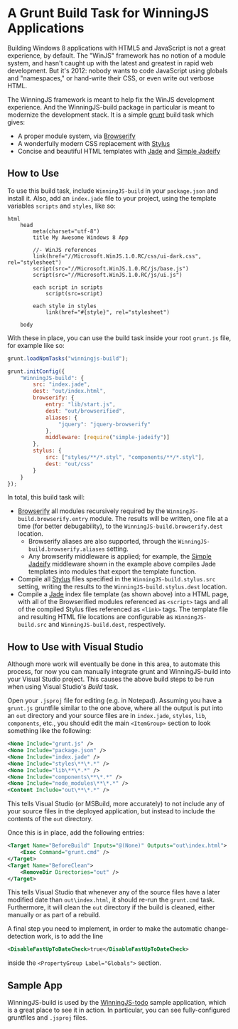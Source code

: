 # A Grunt Build Task for WinningJS Applications

Building Windows 8 applications with HTML5 and JavaScript is not a great experience, by default. The "WinJS" framework
has no notion of a module system, and hasn't caught up with the latest and greatest in rapid web development. But it's
2012: nobody wants to code JavaScript using globals and "namespaces," or hand-write their CSS, or even write out verbose
HTML.

The WinningJS framework is meant to help fix the WinJS development experience. And the WinningJS-build package in
particular is meant to modernize the development stack. It is a simple [grunt][] build task which gives:

* A proper module system, via [Browserify][]
* A wonderfully modern CSS replacement with [Stylus][]
* Concise and beautiful HTML templates with [Jade][] and [Simple Jadeify][]

## How to Use

To use this build task, include `WinningJS-build` in your `package.json` and install it. Also, add an `index.jade` file
to your project, using the template variables `scripts` and `styles`, like so:

```jade
html
    head
        meta(charset="utf-8")
        title My Awesome Windows 8 App

        //- WinJS references
        link(href="//Microsoft.WinJS.1.0.RC/css/ui-dark.css", rel="stylesheet")
        script(src="//Microsoft.WinJS.1.0.RC/js/base.js")
        script(src="//Microsoft.WinJS.1.0.RC/js/ui.js")

        each script in scripts
            script(src=script)

        each style in styles
            link(href="#{style}", rel="stylesheet")

    body
```

With these in place, you can use the build task inside your root `grunt.js` file, for example like so:

```js
grunt.loadNpmTasks("winningjs-build");

grunt.initConfig({
    "WinningJS-build": {
        src: "index.jade",
        dest: "out/index.html",
        browserify: {
            entry: "lib/start.js",
            dest: "out/browserified",
            aliases: {
                "jquery": "jquery-browserify"
            },
            middleware: [require("simple-jadeify")]
        },
        stylus: {
            src: ["styles/**/*.styl", "components/**/*.styl"],
            dest: "out/css"
        }
    }
});
```

In total, this build task will:

* [Browserify][] all modules recursively required by the `WinningJS-build.browserify.entry` module. The results will be
  written, one file at a time (for better debugability), to the `WinningJS-build.browserify.dest` location.
  * Browserify aliases are also supported, through the `WinningJS-build.browserify.aliases` setting.
  * Any browserify middleware is applied; for example, the [Simple Jadeify][] middleware shown in the example above
    compiles Jade templates into modules that export the template function.
* Compile all [Stylus][] files specified in the `WinningJS-build.stylus.src` setting, writing the results to the
  `WinningJS-build.stylus.dest` location.
* Compile a [Jade][] index file template (as shown above) into a HTML page, with all of the Browserified modules
  referenced as `<script>` tags and all of the compiled Stylus files referenced as `<link>` tags. The template file and
  resulting HTML file locations are configurable as `WinningJS-build.src` and `WinningJS-build.dest`, respectively.

## How to Use with Visual Studio

Although more work will eventually be done in this area, to automate this process, for now you can manually integrate
grunt and WinningJS-build into your Visual Studio project. This causes the above build steps to be run when using
Visual Studio's *Build* task.

Open your `.jsproj` file for editing (e.g. in Notepad). Assuming you have a `grunt.js` gruntfile similar to the one
above, where all the output is put into an `out` directory and your source files are in `index.jade`, `styles`, `lib`,
`components`, etc., you should edit the main `<ItemGroup>` section to look something like the following:

```xml
<None Include="grunt.js" />
<None Include="package.json" />
<None Include="index.jade" />
<None Include="styles\**\*.*" />
<None Include="lib\**\*.*" />
<None Include="components\**\*.*" />
<None Include="node_modules\**\*.*" />
<Content Include="out\**\*.*" />
```

This tells Visual Studio (or MSBuild, more accurately) to not include any of your source files in the deployed
application, but instead to include the contents of the `out` directory.

Once this is in place, add the following entries:

```xml
<Target Name="BeforeBuild" Inputs="@(None)" Outputs="out\index.html">
    <Exec Command="grunt.cmd" />
</Target>
<Target Name="BeforeClean">
    <RemoveDir Directories="out" />
</Target>
```

This tells Visual Studio that whenever any of the source files have a later modified date than `out\index.html`, it
should re-run the `grunt.cmd` task. Furthermore, it will clean the `out` directory if the build is cleaned, either
manually or as part of a rebuild.

A final step you need to implement, in order to make the automatic change-detection work, is to add the line

```xml
<DisableFastUpToDateCheck>true</DisableFastUpToDateCheck>
```

inside the `<PropertyGroup Label="Globals">` section.

## Sample App

WinningJS-build is used by the [WinningJS-todo][] sample application, which is a great place to see it in action.
In particular, you can see fully-configured gruntfiles and `.jsproj` files.

[Browserify]: https://github.com/substack/node-browserify
[Stylus]: http://learnboost.github.com/stylus/
[Jade]: http://jade-lang.com/
[Simple Jadeify]: https://github.com/domenic/simple-jadeify
[grunt]: http://gruntjs.com/
[WinningJS-todo]: https://github.com/NobleJS/WinningJS-todo
